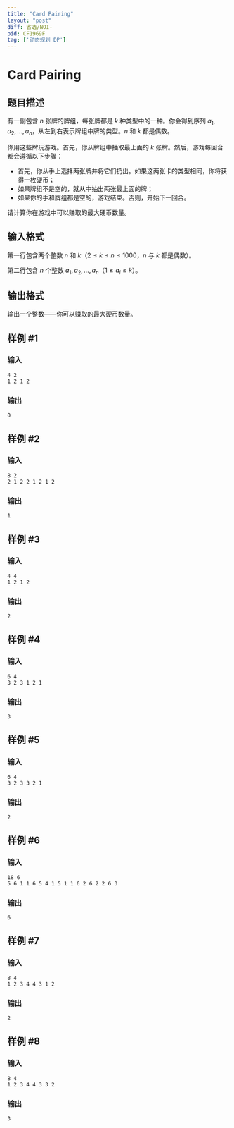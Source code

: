 ```yaml
---
title: "Card Pairing"
layout: "post"
diff: 省选/NOI-
pid: CF1969F
tag: ['动态规划 DP']
---
```


# Card Pairing

## 题目描述

有一副包含 $n$ 张牌的牌组，每张牌都是 $k$ 种类型中的一种。你会得到序列 $a_1,a_2,\dots,a_n$，从左到右表示牌组中牌的类型。$n$ 和 $k$ 都是偶数。

你用这些牌玩游戏。首先，你从牌组中抽取最上面的 $k$ 张牌。然后，游戏每回合都会遵循以下步骤：

- 首先，你从手上选择两张牌并将它们扔出。如果这两张卡的类型相同，你将获得一枚硬币；
- 如果牌组不是空的，就从中抽出两张最上面的牌；
- 如果你的手和牌组都是空的，游戏结束。否则，开始下一回合。

请计算你在游戏中可以赚取的最大硬币数量。

## 输入格式

第一行包含两个整数 $n$ 和 $k$（$2\le k\le n\le 1000$，$n$ 与 $k$ 都是偶数）。

第二行包含 $n$ 个整数 $a_1,a_2,\dots,a_n$（$1\le a_i\le k$）。

## 输出格式

输出一个整数——你可以赚取的最大硬币数量。

## 样例 #1

### 输入

```
4 2
1 2 1 2
```

### 输出

```
0
```

## 样例 #2

### 输入

```
8 2
2 1 2 2 1 2 1 2
```

### 输出

```
1
```

## 样例 #3

### 输入

```
4 4
1 2 1 2
```

### 输出

```
2
```

## 样例 #4

### 输入

```
6 4
3 2 3 1 2 1
```

### 输出

```
3
```

## 样例 #5

### 输入

```
6 4
3 2 3 3 2 1
```

### 输出

```
2
```

## 样例 #6

### 输入

```
18 6
5 6 1 1 6 5 4 1 5 1 1 6 2 6 2 2 6 3
```

### 输出

```
6
```

## 样例 #7

### 输入

```
8 4
1 2 3 4 4 3 1 2
```

### 输出

```
2
```

## 样例 #8

### 输入

```
8 4
1 2 3 4 4 3 3 2
```

### 输出

```
3
```

